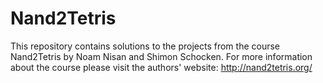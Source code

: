 # Nand2Tetris

This repository contains solutions to the projects from the course Nand2Tetris by Noam Nisan and Shimon Schocken. 
For more information about the course please visit the authors' website: http://nand2tetris.org/

